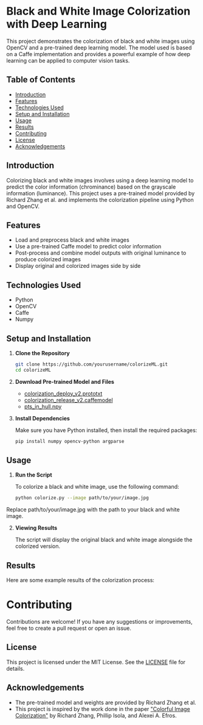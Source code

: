 # Black and White Image Colorization with Deep Learning

This project demonstrates the colorization of black and white images using OpenCV and a pre-trained deep learning model. The model used is based on a Caffe implementation and provides a powerful example of how deep learning can be applied to computer vision tasks.

## Table of Contents

- [Introduction](#introduction)
- [Features](#features)
- [Technologies Used](#technologies-used)
- [Setup and Installation](#setup-and-installation)
- [Usage](#usage)
- [Results](#results)
- [Contributing](#contributing)
- [License](#license)
- [Acknowledgements](#acknowledgements)

## Introduction

Colorizing black and white images involves using a deep learning model to predict the color information (chrominance) based on the grayscale information (luminance). This project uses a pre-trained model provided by Richard Zhang et al. and implements the colorization pipeline using Python and OpenCV.

## Features

- Load and preprocess black and white images
- Use a pre-trained Caffe model to predict color information
- Post-process and combine model outputs with original luminance to produce colorized images
- Display original and colorized images side by side

## Technologies Used

- Python
- OpenCV
- Caffe
- Numpy

## Setup and Installation

1. **Clone the Repository**

   ```bash
   git clone https://github.com/yourusername/colorizeML.git
   cd colorizeML

2. **Download Pre-trained Model and Files**

   - [colorization_deploy_v2.prototxt](https://github.com/richzhang/colorization/tree/caffe/colorization/models)
   - [colorization_release_v2.caffemodel](https://github.com/richzhang/colorization/blob/caffe/colorization/resources/pts_in_hull.npy)
   - [pts_in_hull.npy](https://www.dropbox.com/s/dx0qvhhp5hbcx7z/colorization_release_v2.caffemodel?dl=1)
  
3. **Install Dependencies**

   Make sure you have Python installed, then install the required packages:

   ```bash
   pip install numpy opencv-python argparse

## Usage

1. **Run the Script**

   To colorize a black and white image, use the following command:

   ```bash
   python colorize.py --image path/to/your/image.jpg

 Replace path/to/your/image.jpg with the path to your black and white image.

2. **Viewing Results**

   The script will display the original black and white image alongside the colorized version.

## Results

 Here are some example results of the colorization process:

 # Contributing

Contributions are welcome! If you have any suggestions or improvements, feel free to create a pull request or open an issue.

## License

This project is licensed under the MIT License. See the [LICENSE](LICENSE) file for details.

## Acknowledgements

- The pre-trained model and weights are provided by Richard Zhang et al.
- This project is inspired by the work done in the paper ["Colorful Image Colorization"](https://arxiv.org/abs/1603.08511) by Richard Zhang, Phillip Isola, and Alexei A. Efros.

